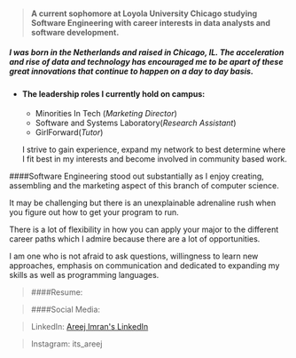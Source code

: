 
> #### A current sophomore at Loyola University Chicago studying Software Engineering with career interests in data analysts and software development. 


##### I was born in the Netherlands and raised in Chicago, IL. The acceleration and rise of data and technology has encouraged me to be apart of these great innovations that continue to happen on a day to day basis. 

* #### The leadership roles I currently hold on campus: 
  * Minorities In Tech (_Marketing Director_)
  * Software and Systems Laboratory(_Research Assistant_)
  * GirlForward(_Tutor_)

  I strive to gain experience, expand my network to best determine where I fit best in my interests and become involved in community based work. 


 ####Software Engineering stood out substantially as I enjoy creating, assembling and the marketing aspect of this branch of computer science.  

  It may be challenging but there is an unexplainable adrenaline rush when you figure out how to get your program to run.
  
  There is a lot of flexibility in how you can apply your major to the different career paths which I admire because there are a lot of opportunities. 
  
  I am one who is not afraid to ask questions, willingness to learn new approaches, emphasis on communication and dedicated to expanding my skills as well as programming languages. 

>####Resume:


> ####Social Media:

>LinkedIn: [Areej Imran's LinkedIn](www.linkedin.com/in/areej-imran-791b4a22a)

>Instagram: its_areej 

